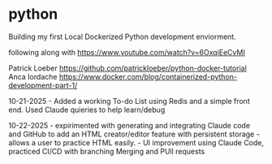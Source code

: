 # python
Building my first Local Dockerized Python development enviorment.

following along with https://www.youtube.com/watch?v=6OxqiEeCvMI 

Patrick Loeber https://github.com/patrickloeber/python-docker-tutorial
Anca Iordache https://www.docker.com/blog/containerized-python-development-part-1/

10-21-2025 - Added a working To-do List using Redis and a simple front end. Used Claude quieries to help learn/debug

10-22-2025 - expirimented with generating and integrating Claude code and GitHub to add an HTML creator/editor feature with persistent storage - allows a user to practice HTML easily.
           - UI improvement using Claude Code, practiced CI/CD with branching Merging and PUll requests
           

